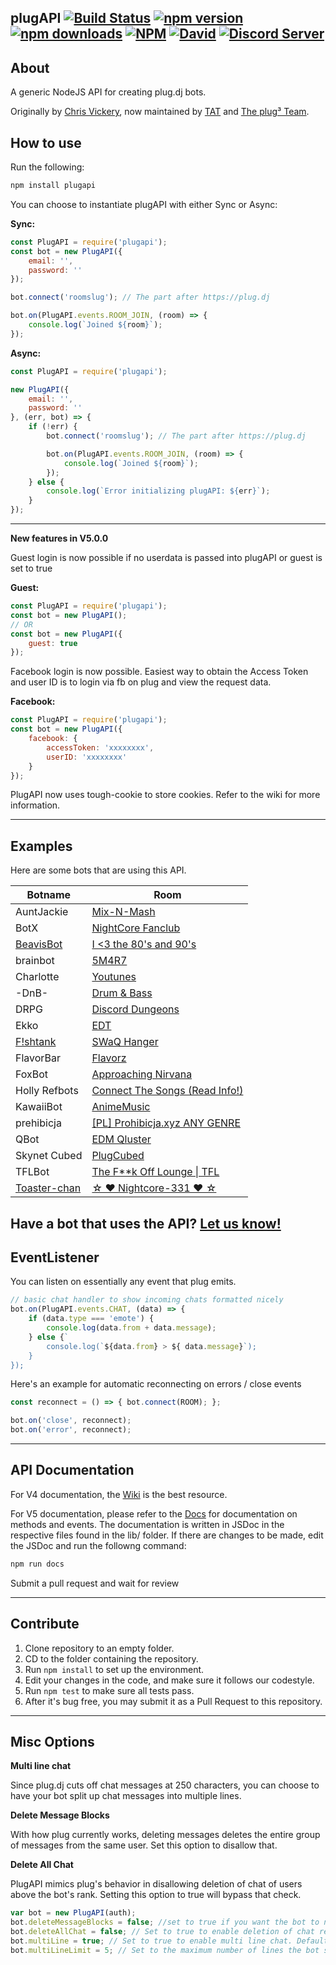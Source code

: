 ## plugAPI  [![Build Status](https://img.shields.io/travis/plugCubed/plugAPI.svg)](https://travis-ci.org/plugCubed/plugAPI) [![npm version](http://img.shields.io/npm/v/plugapi.svg)](https://npmjs.org/package/plugapi) [![npm downloads](https://img.shields.io/npm/dm/plugapi.svg)](https://npmjs.org/package/plugapi) [![NPM](https://img.shields.io/npm/l/plugapi.svg)](https://github.com/plugCubed/plugAPI/blob/master/LICENSE.md) [![David](https://img.shields.io/david/plugcubed/plugapi.svg)](https://david-dm.org/plugcubed/plugapi) [![Discord Server](https://img.shields.io/discord/249303078493224960.svg)](https://plugcubed.net/discord)


## About

A generic NodeJS API for creating plug.dj bots.

Originally by [Chris Vickery](https://github.com/chrisinajar), now maintained by [TAT](https://github.com/TATDK) and [The plug³ Team](https://github.com/plugCubed).

## How to use
Run the following:

``` javascript
npm install plugapi
```

You can choose to instantiate plugAPI with either Sync or Async:

**Sync:**

```javascript
const PlugAPI = require('plugapi');
const bot = new PlugAPI({
    email: '',
    password: ''
});

bot.connect('roomslug'); // The part after https://plug.dj

bot.on(PlugAPI.events.ROOM_JOIN, (room) => {
    console.log(`Joined ${room}`);
});
```

**Async:**

```javascript
const PlugAPI = require('plugapi');

new PlugAPI({
    email: '',
    password: ''
}, (err, bot) => {
    if (!err) {
        bot.connect('roomslug'); // The part after https://plug.dj

        bot.on(PlugAPI.events.ROOM_JOIN, (room) => {
            console.log(`Joined ${room}`);
        });
    } else {
        console.log(`Error initializing plugAPI: ${err}`);
    }
});
```
---
**New features in V5.0.0**

Guest login is now possible if no userdata is passed into plugAPI or guest is set to true

**Guest:**
```javascript
const PlugAPI = require('plugapi');
const bot = new PlugAPI();
// OR
const bot = new PlugAPI({
    guest: true
});
```

Facebook login is now possible. Easiest way to obtain the Access Token and user ID is to login via fb on plug and view the request data.

**Facebook:**
```javascript
const PlugAPI = require('plugapi');
const bot = new PlugAPI({
    facebook: {
        accessToken: 'xxxxxxxx',
        userID: 'xxxxxxxx'
    }
});
```

PlugAPI now uses tough-cookie to store cookies. Refer to the wiki for more information.

---
## Examples
Here are some bots that are using this API.

| Botname                                              | Room                                                            |
| ---------------------------------------------------- | --------------------------------------------------------------- |
| AuntJackie                                           | [Mix-N-Mash](https://plug.dj/mix-n-mash-2)                      |
| BotX                                                 | [NightCore Fanclub](https://plug.dj/nightcore-fanclub)          |
| [BeavisBot](https://github.com/AvatarKava/BeavisBot) | [I <3 the 80's and 90's](https://plug.dj/i-the-80-s-and-90-s-1) |
| brainbot                                             | [5M4R7](https://plug.dj/5m4r7)                                  |
| Charlotte                                            | [Youtunes](https://plug.dj/youtunes)                            |
| -DnB-                                                | [Drum & Bass](https://plug.dj/drum-bass)                        |
| DRPG                                                 | [Discord Dungeons](https://plug.dj/discorddungeons)             |
| Ekko                                                 | [EDT](https://plug.dj/edtentertainment)                         |
| [F!shtank](https://github.com/botnation/fishtank)    | [SWaQ Hanger](https://plug.dj/swaq-hanger/)                     |
| FlavorBar                                            | [Flavorz](https://plug.dj/flavorz)                              |
| FoxBot                                               | [Approaching Nirvana](https://plug.dj/approachingnirvana)       |
| Holly Refbots                                        | [Connect The Songs (Read Info!)](https://plug.dj/connect-the-songs-read-info/) |
| KawaiiBot                                            | [AnimeMusic](https://plug.dj/hummingbird-me)                    |
| prehibicja                                           | [[PL] Prohibicja.xyz ANY GENRE](https://plug.dj/prohibicja)     |
| QBot                                                 | [EDM Qluster](https://plug.dj/qluster)                          |
| Skynet Cubed                                         | [PlugCubed](https://plug.dj/plugcubed)                          |
| TFLBot                                               | [The F**k Off Lounge \| TFL](https://plug.dj/thedark1337)       |
| [Toaster-chan](https://git.io/vDTfR)                 | [☆ ♥ Nightcore-331 ♥ ☆](https://plug.dj/nightcore)           |
Have a bot that uses the API? [**Let us know!**](https://github.com/plugCubed/plugAPI/issues/new)
---
## EventListener
You can listen on essentially any event that plug emits.
```javascript
// basic chat handler to show incoming chats formatted nicely
bot.on(PlugAPI.events.CHAT, (data) => {
    if (data.type === 'emote') {
        console.log(data.from + data.message);
    } else {`
        console.log(`${data.from} > ${ data.message}`);
    }
});
```

Here's an example for automatic reconnecting on errors / close events
```javascript
const reconnect = () => { bot.connect(ROOM); };

bot.on('close', reconnect);
bot.on('error', reconnect);
```
---

## API Documentation

For V4 documentation, the [Wiki](https://github.com/plugcubed/plugapi/wiki)  is the best resource.

For V5 documentation, please refer to the [Docs](https://plugcubed.github.io/plugAPI) for documentation on methods and events.
The documentation is written in JSDoc in the respective files found in the lib/ folder.
If there are changes to be made, edit the JSDoc and run the followng command:
```javascript
npm run docs
```
Submit a pull request and wait for review

---
## Contribute
1. Clone repository to an empty folder.
2. CD to the folder containing the repository.
3. Run `npm install` to set up the environment.
4. Edit your changes in the code, and make sure it follows our codestyle.
5. Run `npm test` to make sure all tests pass.
6. After it's bug free, you may submit it as a Pull Request to this repository.
---
## Misc Options

**Multi line chat**

Since plug.dj cuts off chat messages at 250 characters, you can choose to have your bot split up chat messages into multiple lines.

**Delete Message Blocks**

With how plug currently works, deleting messages deletes the entire group of messages from the same user. Set this option to disallow that.

**Delete All Chat**

PlugAPI mimics plug's behavior in disallowing deletion of chat of users above the bot's rank. Setting this option to true will bypass that check.

```javascript
var bot = new PlugAPI(auth);
bot.deleteMessageBlocks = false; //set to true if you want the bot to not delete grouped messages. Default is false.
bot.deleteAllChat = false; // Set to true to enable deletion of chat regardless of role . Default is false
bot.multiLine = true; // Set to true to enable multi line chat. Default is false
bot.multiLineLimit = 5; // Set to the maximum number of lines the bot should split messages up into. Any text beyond this number will just be omitted. Default is 5.
```
